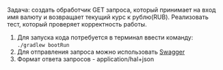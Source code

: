 Задача: создать обработчик GET запроса, который принимает на вход имя валюту и возвращает текущий курс к рублю(RUB).
Реализовать тест, который проверяет корректность работы.

1. Для запуска кода потребуется в терминал ввести команду:<br>
   `./gradlew bootRun`
2. Для отправления запроса можно использовать [Swagger](http://localhost:8080/swagger-ui/index.html#/)<br>
3. Формат ответа запросов - application/hal+json
   